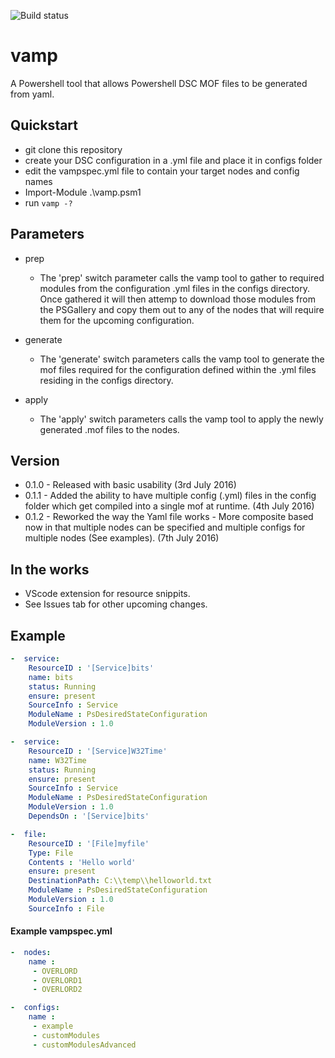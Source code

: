 ![Build status](https://ci.appveyor.com/api/projects/status/s7a7aos4yo2v3vvd?svg=true)

# vamp
A Powershell tool that allows Powershell DSC MOF files to be generated from yaml. 

## Quickstart
* git clone this repository
* create your DSC configuration in a .yml file and place it in configs folder
* edit the vampspec.yml file to contain your target nodes and config names
* Import-Module .\vamp.psm1
* run ```vamp -?```

## Parameters

* prep
  - The 'prep' switch parameter calls the vamp tool to gather to required modules from the configuration .yml files in the configs directory. Once gathered it will then attemp to download
  those modules from the PSGallery and copy them out to any of the nodes that will require them for the upcoming configuration.

* generate
  - The 'generate' switch parameters calls the vamp tool to generate the mof files required for the configuration defined within the .yml files residing in the configs directory.

* apply
  - The 'apply' switch parameters calls the vamp tool to apply the newly generated .mof files to the nodes.


## Version

 * 0.1.0 - Released with basic usability (3rd July 2016)
 * 0.1.1 - Added the ability to have multiple config (.yml) files in the config folder which get compiled into a single mof at runtime. (4th July 2016)
 * 0.1.2 - Reworked the way the Yaml file works - More composite based now in that multiple nodes can be specified and multiple configs for multiple nodes (See examples). (7th July 2016) 

## In the works

 * VScode extension for resource snippits.
 * See Issues tab for other upcoming changes.


## Example 

```yaml
-  service:
    ResourceID : '[Service]bits'
    name: bits
    status: Running
    ensure: present
    SourceInfo : Service
    ModuleName : PsDesiredStateConfiguration
    ModuleVersion : 1.0

-  service:
    ResourceID : '[Service]W32Time'
    name: W32Time
    status: Running
    ensure: present
    SourceInfo : Service
    ModuleName : PsDesiredStateConfiguration
    ModuleVersion : 1.0
    DependsOn : '[Service]bits'

-  file:
    ResourceID : '[File]myfile'
    Type: File
    Contents : 'Hello world'
    ensure: present
    DestinationPath: C:\\temp\\helloworld.txt
    ModuleName : PsDesiredStateConfiguration
    ModuleVersion : 1.0
    SourceInfo : File
```

#### Example vampspec.yml
```yaml
-  nodes:
    name : 
     - OVERLORD
     - OVERLORD1
     - OVERLORD2

-  configs:
    name : 
     - example
     - customModules
     - customModulesAdvanced
```
